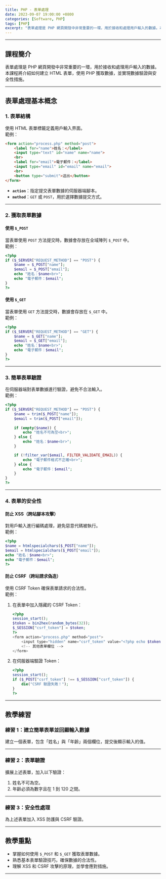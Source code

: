 ```yaml
---
title: PHP - 表單處理
date: 2023-09-07 19:00:00 +0800
categories: [Software, PHP]
tags: [PHP] 
excerpt: "表單處理是 PHP 網頁開發中非常重要的一環，用於接收和處理用戶輸入的數據。本課程將介紹如何建立 HTML 表單，使用 PHP 獲取數據，並實現數據驗證與安全性措施。"
---
```


---

## 課程簡介  
表單處理是 PHP 網頁開發中非常重要的一環，用於接收和處理用戶輸入的數據。本課程將介紹如何建立 HTML 表單，使用 PHP 獲取數據，並實現數據驗證與安全性措施。

---

## 表單處理基本概念  

### 1. 表單結構  
使用 HTML 表單標籤定義用戶輸入界面。  
範例：  
```html
<form action="process.php" method="post">
    <label for="name">姓名：</label>
    <input type="text" id="name" name="name">
    <br>
    <label for="email">電子郵件：</label>
    <input type="email" id="email" name="email">
    <br>
    <button type="submit">送出</button>
</form>
```

- **`action`**：指定提交表單數據的伺服器端腳本。  
- **`method`**：`GET` 或 `POST`，用於選擇數據提交方式。  

---

### 2. 獲取表單數據  

#### 使用 `$_POST`  
當表單使用 `POST` 方法提交時，數據會存放在全域陣列 `$_POST` 中。  
範例：  
```php
<?php
if ($_SERVER["REQUEST_METHOD"] == "POST") {
    $name = $_POST["name"];
    $email = $_POST["email"];
    echo "姓名：$name<br>";
    echo "電子郵件：$email";
}
?>
```

#### 使用 `$_GET`  
當表單使用 `GET` 方法提交時，數據會存放在 `$_GET` 中。  
範例：  
```php
<?php
if ($_SERVER["REQUEST_METHOD"] == "GET") {
    $name = $_GET["name"];
    $email = $_GET["email"];
    echo "姓名：$name<br>";
    echo "電子郵件：$email";
}
?>
```

---

### 3. 簡單表單驗證  
在伺服器端對表單數據進行驗證，避免不合法輸入。  
範例：  
```php
<?php
if ($_SERVER["REQUEST_METHOD"] == "POST") {
    $name = trim($_POST["name"]);
    $email = trim($_POST["email"]);
    
    if (empty($name)) {
        echo "姓名不可為空<br>";
    } else {
        echo "姓名：$name<br>";
    }

    if (!filter_var($email, FILTER_VALIDATE_EMAIL)) {
        echo "電子郵件格式不正確<br>";
    } else {
        echo "電子郵件：$email";
    }
}
?>
```

---

### 4. 表單的安全性  
#### 防止 XSS（跨站腳本攻擊）  
對用戶輸入進行編碼處理，避免惡意代碼被執行。  
範例：  
```php
<?php
$name = htmlspecialchars($_POST["name"]);
$email = htmlspecialchars($_POST["email"]);
echo "姓名：$name<br>";
echo "電子郵件：$email";
?>
```

#### 防止 CSRF（跨站請求偽造）  
使用 CSRF Token 確保表單請求的合法性。  
範例：  
1. 在表單中加入隱藏的 CSRF Token：  
   ```php
   <?php
   session_start();
   $token = bin2hex(random_bytes(32));
   $_SESSION["csrf_token"] = $token;
   ?>
   <form action="process.php" method="post">
       <input type="hidden" name="csrf_token" value="<?php echo $token; ?>">
       <!-- 其他表單欄位 -->
   </form>
   ```

2. 在伺服器端驗證 Token：  
   ```php
   <?php
   session_start();
   if ($_POST["csrf_token"] !== $_SESSION["csrf_token"]) {
       die("CSRF 驗證失敗！");
   }
   ?>
   ```

---

## 教學練習  

### 練習 1：建立簡單表單並回顯輸入數據  
建立一個表單，包含「姓名」與「年齡」兩個欄位，提交後顯示輸入的值。

---

### 練習 2：表單驗證  
擴展上述表單，加入以下驗證：  
1. 姓名不可為空。  
2. 年齡必須為數字且在 1 到 120 之間。  

---

### 練習 3：安全性處理  
為上述表單加入 XSS 防護與 CSRF 驗證。

---

## 教學重點  
- 掌握如何使用 `$_POST` 和 `$_GET` 獲取表單數據。  
- 熟悉基本表單驗證技巧，確保數據的合法性。  
- 理解 XSS 和 CSRF 攻擊的原理，並學會應對措施。  

---
